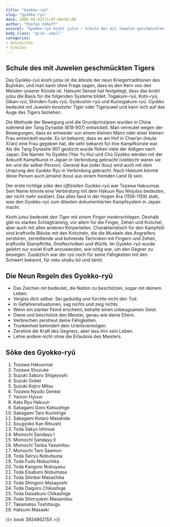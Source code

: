 ```yaml
---
title: "Gyokko-ryū"
slug: "gyokko-ryu"
date: 2006-04-02T15:07:00+02:00
author: "Stefan Imhoff"
excerpt: "Gyokko-ryū koshi jutsu – Schule des mit Juwelen geschmückten Tigers, der älteste Stil, vermutlich schon um 618 n. Chr. in China gegründet."
body_class: "grid--small"
categories:
- Geschichte
- Schulen
---
```


## Schule des mit Juwelen geschmückten Tigers

Das Gyokko-*ryū* *koshi jutsu* ist die älteste der neun Kriegertraditionen des Bujinkan, und man kann ohne Frage sagen, dass es den Kern von den Meisten unserer Künste ist. Hatsumi Sensei hat festgelegt, dass das *koshi jutsu* die Basis für die folgenden Systeme bildet: Togakure-*ryū*, Koto-*ryū*, Gikan-*ryū*, Shinden-fudo-*ryū*, Gyokushin-*ryū* und Kumogakure-*ryū*. Gyokko bedeutet *mit Juwelen besetzter Tiger* oder Tigerjuwel und kann sich auf das Auge des Tigers beziehen.

Die Methode der Bewegung und die Grundprinzipien wurden in China während der Tang Dynastie (618-907) entwickelt. Man vermutet wegen der Bewegungen, dass es entweder von einem kleinen Mann oder einer kleinen Frau entwickelt wurde. Es ist bekannt, dass es am Hof in Chan’an (heute Xi’an) eine Frau gegeben hat, die sehr bekannt für ihre Kampfkünste war. Als die Tang Dynastie 907 gestürzt wurde flohen viele der Adligen nach Japan. Die Namen Yo Gyokko (Yao Yu Hu) und Cho Gyokko werden mit der Ankunft Kampfkunst in Japan in Verbindung gebracht (vielleicht waren sie ein und die selber Person). General Ikai (oder Ibou) wird auch mit dem Ursprung des Gyokko Ryu in Verbindung gebracht. Nach Hatsumi könnte diese Person auch jemand (bou) aus einem fremden Land (I) sein.

Der erste richtige *sōke* des *offiziellen* Gyokko-*ryū* war Tozawa Hakuunsai. Sein Name könnte eine Verbindung mit dem Hakuun Ryu Ninjutsu bedeuten, der nicht mehr existiert. Das alles fand in der Hogen Ära (1156-1159) statt, was den Gyokko-*ryū* zum ältesten dokumentierten Kampfsystem in Japan macht.

*Koshi jutsu* bedeutet *den Tiger mit einem Finger niederschlagen*. Deshalb gibt es starkes Schlagtraining, vor allem für die Finger, Zehen und Knöchel, aber auch mit allen anderen Körperteilen. Charakteristisch für den Kampfstil sind kraftvolle Blöcke mit den Knöcheln, die die Muskeln des Angreifers zerstören, zerreißende und bohrende Techniken mit Fingern und Zehen, kraftvolle Stampftritte, Greiftechniken und Würfe. Im Gyokko-*ryū* wurde gelehrt nur soviel Kraft anzuwenden, wie nötig war, um den Gegner zu besiegen. Zusätzlich war der *ryū* noch für seine Fähigkeiten mit den Schwert bekannt, für *roku shaku bō* und *tantō*.

## Die Neun Regeln des Gyokko-ryū

- Das Zeichen *nin* bedeutet, die Nation zu beschützen, sogar mit deinem Leben.
- Vergiss dich selbst. Sei geduldig und fürchte nicht den Tod.
- In Gefahrensituationen, sag nichts und zeig nichts.
- Wenn ein starker Feind erscheint, behalte einen unbeugsamen Geist.
- Diene und beschütze den Meister, genau wie deine Eltern.
- Verbrechen zerstreut deine Fähigkeiten.
- Trunkenheit behindert dein Urteilsvermögen.
- Zerstöre die Kraft des Gegners, aber lass ihm sein Leben.
- Lehre andere nicht ohne die Erlaubnis des Meisters.


## Sōke des Gyokko-ryū

1. Tozawa Hakuunsai
2. Tozawa Shozuke
3. Suzuki Saburo Shigeyoshi
4. Suzuki Gobei
5. Suzuki Kojiro Mitsu
6. Tozawa Nyudo Geneai
7. Yamon Hyoun
8. Kato Ryu Hakuun
9. Sakagami Goro Katsushige
10. Sakagami Taro Kunishige
11. Sakagami Kotaro Masahide
12. Sougyoko Kan Ritsushi
13. Toda Sakyo Ishinsai
14. Momochi Sandayu I
15. Momochi Sandayu II
16. Momochi Tanba Yasumitsu
17. Momochi Taro Saemon
18. Toda Seiryu Nobutsuna
19. Toda Fudo Nobuchika
20. Toda Kangoro Nobuyasu
21. Toda Eisaburo Nobumasa
22. Toda Shinbei Masachika
23. Toda Shingoro Masayoshi
24. Toda Daigoro Chikashige
25. Toda Daisaburo Chikashige
26. Toda Shinryuken Masamitsu
27. Takamatsu Toshitsugu
28. Hatsumi Masaaki

{{< book 392486215X >}}
